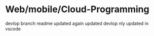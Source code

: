 # Web/mobile/Cloud-Programming
devlop branch readme updated again
updated devlop nly
updated in vscode